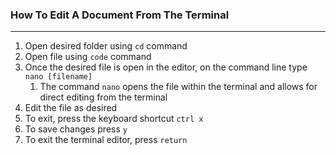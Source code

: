 ### How To Edit A Document From The Terminal
---

1. Open desired folder using `cd` command
2. Open file using `code` command
3. Once the desired file is open in the editor, on the command line type `nano [filename]`
    1. The command `nano` opens the file within the terminal and allows for direct editing from the terminal
4. Edit the file as desired
5. To exit, press the keyboard shortcut `ctrl x`
6. To save changes press `y`
7. To exit the terminal editor, press `return`     

